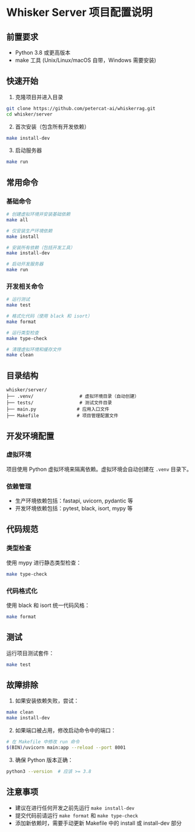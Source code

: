 # Whisker Server 项目配置说明

## 前置要求

- Python 3.8 或更高版本
- make 工具 (Unix/Linux/macOS 自带，Windows 需要安装)

## 快速开始

1. 克隆项目并进入目录

```bash
git clone https://github.com/petercat-ai/whiskerrag.git
cd whisker/server
```

2. 首次安装（包含所有开发依赖）

```bash
make install-dev
```

3. 启动服务器

```bash
make run
```

## 常用命令

### 基础命令

```bash
# 创建虚拟环境并安装基础依赖
make all

# 仅安装生产环境依赖
make install

# 安装所有依赖（包括开发工具）
make install-dev

# 启动开发服务器
make run
```

### 开发相关命令

```bash
# 运行测试
make test

# 格式化代码（使用 black 和 isort）
make format

# 运行类型检查
make type-check

# 清理虚拟环境和缓存文件
make clean
```

## 目录结构

```
whisker/server/
├── .venv/                 # 虚拟环境目录（自动创建）
├── tests/                 # 测试文件目录
├── main.py               # 应用入口文件
├── Makefile              # 项目管理配置文件
```

## 开发环境配置

### 虚拟环境

项目使用 Python 虚拟环境来隔离依赖。虚拟环境会自动创建在 `.venv` 目录下。

### 依赖管理

- 生产环境依赖包括：fastapi, uvicorn, pydantic 等
- 开发环境依赖包括：pytest, black, isort, mypy 等

## 代码规范

### 类型检查

使用 mypy 进行静态类型检查：

```bash
make type-check
```

### 代码格式化

使用 black 和 isort 统一代码风格：

```bash
make format
```

## 测试

运行项目测试套件：

```bash
make test
```

## 故障排除

1. 如果安装依赖失败，尝试：

```bash
make clean
make install-dev
```

2. 如果端口被占用，修改启动命令中的端口：

```bash
# 在 Makefile 中修改 run 命令
$(BIN)/uvicorn main:app --reload --port 8001
```

3. 确保 Python 版本正确：

```bash
python3 --version  # 应该 >= 3.8
```

## 注意事项

- 建议在进行任何开发之前先运行 `make install-dev`
- 提交代码前请运行 `make format` 和 `make type-check`
- 添加新依赖时，需要手动更新 Makefile 中的 install 或 install-dev 部分
